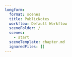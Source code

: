 ```yaml
---
longform:
  format: scenes
  title: PublicNotes
  workflow: Default Workflow
  sceneFolder: /
  scenes:
    - start
  sceneTemplate: chapter.md
  ignoredFiles: []
---
```

